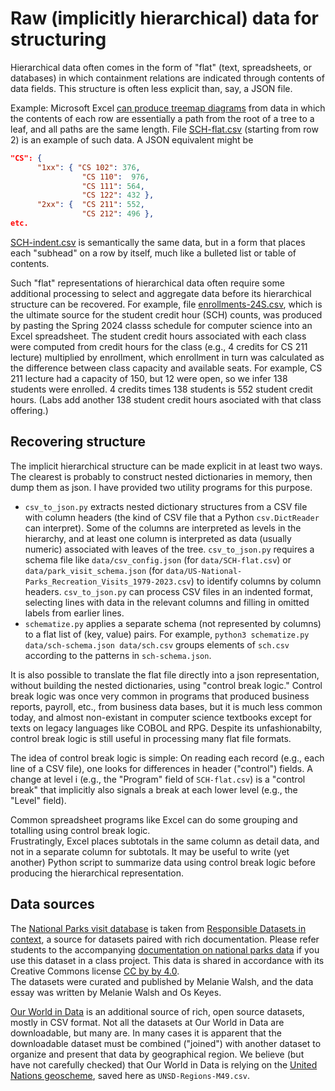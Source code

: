 # Raw (implicitly hierarchical) data for structuring

Hierarchical data often comes in the form of "flat" (text, 
spreadsheets, or databases) in which containment relations are 
indicated through contents of data fields. This structure is often 
less explicit than, say, a JSON file.  

Example:  Microsoft Excel 
[can produce treemap diagrams](
https://support.microsoft.com/en-us/office/create-a-treemap-chart-in-office-dfe86d28-a610-4ef5-9b30-362d5c624b68)
from data in which the contents of each row are essentially a path from the root 
of a tree to a leaf, and all paths are the same length.  File
[SCH-flat.csv](SCH-flat.csv) (starting from row 2) is an example
of such data.  A JSON equivalent might be
```json
"CS": {
      "1xx": { "CS 102": 376,
                "CS 110":  976,
                "CS 111": 564,
                "CS 122": 432 },
      "2xx": {  "CS 211": 552, 
                "CS 212": 496 }, 
etc.
```
[SCH-indent.csv](SCH-indent.csv) is semantically the same data, but
in a form that places each "subhead" on a row by itself, much like
a bulleted list or table of contents. 

Such "flat" representations of hierarchical data often require some 
additional processing to select and aggregate data before 
its hierarchical structure can be recovered.   For example, file
[enrollments-24S.csv](enrollments-24S.csv),
which is the ultimate source for the student credit hour (SCH) 
counts, was produced by pasting the Spring 2024 classs schedule for 
computer science into an Excel spreadsheet.  The student credit 
hours associated with each class were computed from credit hours for 
the class (e.g., 4 credits for CS 211 lecture) multiplied by 
enrollment, which enrollment in turn was calculated as the 
difference between class capacity and available seats.  For example, 
CS 211 lecture had a capacity of 150, but 12 were open, so we infer 
138 students were enrolled.  4 credits times 138 students is 552 
student credit hours. (Labs add another 138 student credit hours 
asociated with that class offering.)

## Recovering structure

The implicit hierarchical structure can be made explicit in at least 
two ways.  The clearest is probably to construct nested dictionaries 
in memory, then dump them as json.  I have provided two utility 
programs for this purpose. 

- `csv_to_json.py` extracts nested dictionary structures from a CSV 
  file with column headers (the kind of CSV file that a
  Python `csv.DictReader` can interpret).  Some of the columns 
  are interpreted as levels in the hierarchy, and at least 
  one column is interpreted as data (usually numeric) associated 
  with leaves of the tree.  `csv_to_json.py` requires a schema file 
  like `data/csv_config.json` (for `data/SCH-flat.csv`)
  or `data/park_visit_schema.json` (for 
  `data/US-National-Parks_Recreation_Visits_1979-2023.csv`)
  to identify columns by column headers.  `csv_to_json.py`
  can process CSV files in an indented format, selecting
  lines with data in the relevant columns and filling in
  omitted labels from earlier lines. 
- `schematize.py` applies a separate schema (not represented by 
  columns) to a flat list of (key, value) pairs.  For example,
  `python3 schematize.py data/sch-schema.json data/sch.csv`
  groups elements of `sch.csv` according to the patterns in 
  `sch-schema.json`. 


It is also possible to translate 
the flat file directly into a json representation, without building 
the nested dictionaries, using "control break logic."  Control break 
logic was once very common in programs that produced business 
reports, payroll, etc., from business data bases, but it is much 
less common today, and almost non-existant in computer science 
textbooks except for texts on legacy languages like COBOL and RPG.
Despite its unfashionabilty, control break logic is still useful in 
processing many flat file formats. 

The idea of control break logic is simple:  On reading each record 
(e.g., each line of a CSV file), one looks for differences in header 
("control") fields.  A change at level i (e.g., the "Program" field of
`SCH-flat.csv`) is a "control break" that implicitly also signals a 
break at each lower level (e.g., the "Level" field). 

Common spreadsheet programs like Excel can do some grouping and 
totalling using control break logic.  
Frustratingly, Excel places subtotals in the same column as detail 
data, and not in a separate column for subtotals.
It may be useful to write (yet another) Python script to
summarize data using control break logic before producing the 
hierarchical representation. 

## Data sources

The [National Parks visit database](
US-National-Parks_RecreationVisits_1979-2023.csv)
is taken from [Responsible Datasets in context](
https://www.responsible-datasets-in-context.com/), 
a source for datasets paired with rich documentation.
Please refer students to the accompanying
[documentation on national parks data](
https://www.responsible-datasets-in-context.com/posts/np-data/
) if you use this dataset in a class project.
This data is shared in accordance with its
Creative Commons license
[CC by by 4.0](
https://creativecommons.org/licenses/by/4.0/?ref=chooser-v1).  
The datasets were curated and published by Melanie Walsh, and the data
essay was written by Melanie Walsh and Os Keyes.

[Our World in Data](https://ourworldindata.org/)
is an additional source of rich, open source datasets, mostly
in CSV format.  Not all the datasets at Our World in Data are
downloadable, but many are.  In many cases it is apparent that the
downloadable dataset must be combined ("joined") with another 
dataset to organize and present that data by geographical region.
We believe (but have not carefully checked) that Our World in Data 
is relying on the [United Nations geoscheme](
https://unstats.un.org/unsd/methodology/m49/overview/
), saved here as `UNSD-Regions-M49.csv`.



